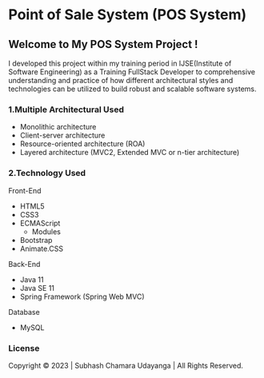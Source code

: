 # Point of Sale System (POS System) 

## Welcome to My POS System Project !

I developed this project within my training period in IJSE(Institute of Software Engineering) as a Training FullStack Developer to comprehensive understanding and practice of how different architectural styles and technologies can be utilized to build robust and scalable software systems.

### 1.Multiple Architectural Used
- Monolithic architecture
- Client-server architecture
- Resource-oriented architecture (ROA)
- Layered architecture (MVC2, Extended MVC or n-tier architecture)

### 2.Technology Used
Front-End
- HTML5
- CSS3
- ECMAScript
    - Modules
- Bootstrap
- Animate.CSS

Back-End
- Java 11
- Java SE 11
- Spring Framework (Spring Web MVC)

Database
- MySQL


### License
Copyright &copy; 2023 | Subhash Chamara Udayanga | All Rights Reserved.
